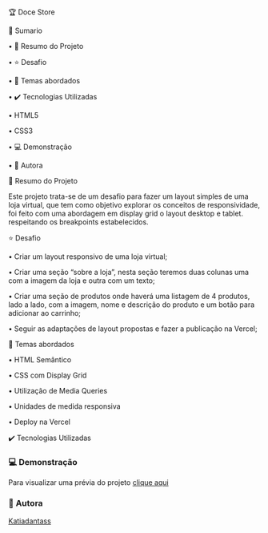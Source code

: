 🏆 Doce Store

📎 Sumario

•	📌 Resumo do Projeto

•	⭐ Desafio

•	📂 Temas abordados

•	✔️ Tecnologias Utilizadas

•	HTML5

•	CSS3


•	💻 Demonstração

•	🙋 Autora

📌 Resumo do Projeto

Este projeto trata-se de um desafio para fazer um layout simples de uma loja virtual, que tem como objetivo explorar os conceitos de responsividade, foi feito com uma abordagem em display grid o layout desktop e tablet. respeitando os breakpoints estabelecidos.

⭐ Desafio

•	Criar um layout responsivo de uma loja virtual;

•	Criar uma seção “sobre a loja”, nesta seção teremos duas colunas uma com a imagem da loja e outra com um texto;

•	Criar uma seção de produtos onde haverá uma listagem de 4 produtos, lado a lado, com a imagem, nome e descrição do produto e um botão para adicionar ao carrinho;

•	Seguir as adaptações de layout propostas e fazer a publicação na Vercel;

📂 Temas abordados

•	HTML Semântico

•	CSS com Display Grid

•	Utilização de Media Queries

•	Unidades de medida responsiva

•	Deploy na Vercel

✔️ Tecnologias Utilizadas
 

### 💻 **Demonstração** ###

Para visualizar uma prévia do projeto [clique aqui](https://doce-store.vercel.app/)

### 🙋 **Autora** ###

[Katiadantass](https://github.com/Katiadantass)
